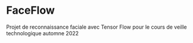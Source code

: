 # FaceFlow
Projet de reconnaissance faciale avec Tensor Flow pour le cours de veille technologique automne 2022
